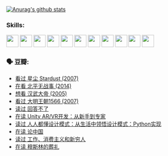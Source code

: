 
[![Anurag's github stats](https://github-readme-stats.vercel.app/api?username=w940853815)](https://github.com/anuraghazra/github-readme-stats)

### Skills:

<code><img height="32" src="https://cdn.jsdelivr.net/npm/simple-icons@v5/icons/python.svg"></code>
<code><img height="32" src="https://cdn.jsdelivr.net/npm/simple-icons@v5/icons/javascript.svg"></code>
<code><img height="32" src="https://cdn.jsdelivr.net/npm/simple-icons@v5/icons/django.svg"></code>
<code><img height="32" src="https://cdn.jsdelivr.net/npm/simple-icons@v5/icons/flask.svg"></code>
<code><img height="32" src="https://cdn.jsdelivr.net/npm/simple-icons@v5/icons/vuetify.svg"></code>
<code><img height="32" src="https://cdn.jsdelivr.net/npm/simple-icons@v5/icons/git.svg"></code>
<code><img height="32" src="https://cdn.jsdelivr.net/npm/simple-icons@v5/icons/docker.svg"></code>
<code><img height="32" src="https://cdn.jsdelivr.net/npm/simple-icons@v5/icons/postgresql.svg"></code>
<code><img height="32" src="https://cdn.jsdelivr.net/npm/simple-icons@v5/icons/elasticsearch.svg"></code>
<code><img height="32" src="https://cdn.jsdelivr.net/npm/simple-icons@v5/icons/macos.svg"></code>
<code><img height="32" src="https://cdn.jsdelivr.net/npm/simple-icons@v5/icons/linux.svg"></code>

### 🗣 豆瓣:

<!-- DOUBAN-ACTIVITIES:START -->
- [看过 星尘 Stardust‎ (2007)](https://www.douban.com/people/136069238/status/3822692117/?_i=49312356)
- [在看 北平无战事‎ (2014)](https://www.douban.com/people/136069238/status/3821449886/?_i=49312356)
- [想看 汉武大帝‎ (2005)](https://www.douban.com/people/136069238/status/3821405621/?_i=49312356)
- [看过 大明王朝1566‎ (2007)](https://www.douban.com/people/136069238/status/3821396719/?_i=49312356)
- [读过 回答不了](https://www.douban.com/people/136069238/status/3812155932/?_i=49312356)
- [在读 Unity AR/VR开发：从新手到专家](https://www.douban.com/people/136069238/status/3810864648/?_i=49312356)
- [读过 人人都懂设计模式：从生活中领悟设计模式：Python实现](https://www.douban.com/people/136069238/status/3806334005/?_i=49312356)
- [在读 论中国](https://www.douban.com/people/136069238/status/3805671678/?_i=49312356)
- [读过 工作、消费主义和新穷人](https://www.douban.com/people/136069238/status/3803834644/?_i=49312356)
- [在读 穆斯林的葬礼](https://www.douban.com/people/136069238/status/3802824932/?_i=49312356)
<!-- DOUBAN-ACTIVITIES:END -->
<!--
**w940853815/w940853815** is a ✨ _special_ ✨ repository because its `README.md` (this file) appears on your GitHub profile.

Here are some ideas to get you started:

- 🔭 I’m currently working on ...
- 🌱 I’m currently learning ...
- 👯 I’m looking to collaborate on ...
- 🤔 I’m looking for help with ...
- 💬 Ask me about ...
- 📫 How to reach me: ...
- 😄 Pronouns: ...
- ⚡ Fun fact: ...
-->
